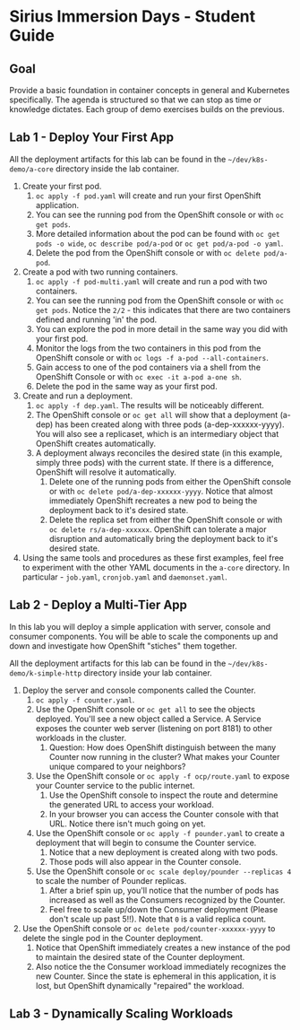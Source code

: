 # Sirius Immersion Days - Student Guide

## Goal
Provide a basic foundation in container concepts in general and Kubernetes specifically.  The agenda is structured so that we can stop as time or knowledge dictates.  Each group of demo exercises builds on the previous.

## Lab 1 - Deploy Your First App 

All the deployment artifacts for this lab can be found in the `~/dev/k8s-demo/a-core` directory inside the lab container.

1. Create your first pod.
   1. `oc apply -f pod.yaml` will create and run your first OpenShift application. 
   2. You can see the running pod from the OpenShift console or with `oc get pods`.  
   3. More detailed information about the pod can be found with `oc get pods -o wide`, `oc describe pod/a-pod` or `oc get pod/a-pod -o yaml`.
   4. Delete the pod from the OpenShift console or with `oc delete pod/a-pod`.
2. Create a pod with two running containers.
   1. `oc apply -f pod-multi.yaml` will create and run a pod with two containers.
   2. You can see the running pod from the OpenShift console or with `oc get pods`.  Notice the `2/2` - this indicates that there are two containers defined and running 'in' the pod.
   3. You can explore the pod in more detail in the same way you did with your first pod.
   4. Monitor the logs from the two containers in this pod from the OpenShift console or with `oc logs -f a-pod --all-containers`.
   5. Gain access to one of the pod containers via a shell from the OpenShift Console or with `oc exec -it a-pod a-one sh`.
   6. Delete the pod in the same way as your first pod.
3. Create and run a deployment.
   1. `oc apply -f dep.yaml`.  The results will be noticeably different.
   2. The OpenShift console or `oc get all` will show that a deployment (a-dep) has been created along with three pods (a-dep-xxxxxx-yyyy).  You will also see a replicaset, which is an intermediary object that OpenShift creates automatically.
   3. A deployment always reconciles the desired state (in this example, simply three pods) with the current state.  If there is a difference, OpenShift will resolve it automatically.
      1. Delete one of the running pods from either the OpenShift console or with `oc delete pod/a-dep-xxxxxx-yyyy`.  Notice that almost immediately OpenShift recreates a new pod to being the deployment back to it's desired state.
      2. Delete the replica set from either the OpenShift console or with `oc delete rs/a-dep-xxxxxx`.  OpenShift can tolerate a major disruption and automatically bring the deployment back to it's desired state.
4. Using the same tools and procedures as these first examples, feel free to experiment with the other YAML documents in the `a-core` directory.  In particular - `job.yaml`, `cronjob.yaml` and `daemonset.yaml`.


## Lab 2 - Deploy a Multi-Tier App

In this lab you will deploy a simple application with server, console and consumer components.  You will be able to scale the components up and down and investigate how OpenShift "stiches" them together.

All the deployment artifacts for this lab can be found in the `~/dev/k8s-demo/k-simple-http` directory inside your lab container.

1. Deploy the server and console components called the Counter.
   1. `oc apply -f counter.yaml`.
   2. Use the OpenShift console or `oc get all` to see the objects deployed.  You'll see a new object called a Service.  A Service exposes the counter web server (listening on port 8181) to other workloads in the cluster.
      1. Question: How does OpenShift distinguish between the many Counter now running in the cluster?  What makes your Counter unique compared to your neighbors?
   3. Use the OpenShift console or `oc apply -f ocp/route.yaml` to expose your Counter service to the public internet.
      1. Use the OpenShift console to inspect the route and determine the generated URL to access your workload.
      2. In your browser you can access the Counter console with that URL.  Notice there isn't much going on yet.
   4. Use the OpenShift console or `oc apply -f pounder.yaml` to create a deployment that will begin to consume the Counter service.
      1. Notice that a new deployment is created along with two pods.
      2. Those pods will also appear in the Counter console.
   5. Use the OpenShift console or `oc scale deploy/pounder --replicas 4` to scale the number of Pounder replicas.
      1. After a brief spin up, you'll notice that the number of pods has increased as well as the Consumers recognized by the Counter.
      1. Feel free to scale up/down the Consumer deployment (Please don't scale up past 5!!).  Note that `0` is a valid replica count.
2. Use the OpenShift console or `oc delete pod/counter-xxxxxx-yyyy` to delete the single pod in the Counter deployment.
   1. Notice that OpenShift immediately creates a new instance of the pod to maintain the desired state of the Counter deployment.
   1. Also notice the the Consumer workload immediately recognizes the new Counter.  Since the state is ephemeral in this application, it is lost, but OpenShift dynamically "repaired" the workload.


## Lab 3 - Dynamically Scaling Workloads
